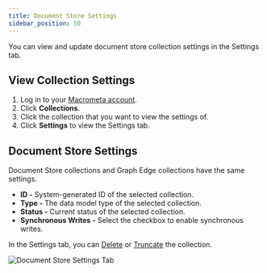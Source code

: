 ```yaml
---
title: Document Store Settings
sidebar_position: 50
---
```


You can view and update document store collection settings in the Settings tab.

## View Collection Settings

1. Log in to your [Macrometa account](https://auth.paas.macrometa.io/).
1. Click **Collections**.
1. Click the collection that you want to view the settings of.
1. Click **Settings** to view the Settings tab.

## Document Store Settings

Document Store collections and Graph Edge collections have the same settings.

- **ID -** System-generated ID of the selected collection.
- **Type -** The data model type of the selected collection.
- **Status -** Current status of the selected collection.
- **Synchronous Writes -** Select the checkbox to enable synchronous writes.

In the Settings tab, you can [Delete](delete-collection.md) or [Truncate](truncate-collection.md) the collection.

![Document Store Settings Tab](/img/collections/doc-store-settings.png)
